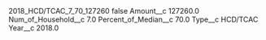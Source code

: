 <?xml version="1.0" encoding="UTF-8"?>
<CustomMetadata xmlns="http://soap.sforce.com/2006/04/metadata" xmlns:xsi="http://www.w3.org/2001/XMLSchema-instance" xmlns:xsd="http://www.w3.org/2001/XMLSchema">
    <label>2018_HCD/TCAC_7_70_127260</label>
    <protected>false</protected>
    <values>
        <field>Amount__c</field>
        <value xsi:type="xsd:double">127260.0</value>
    </values>
    <values>
        <field>Num_of_Household__c</field>
        <value xsi:type="xsd:double">7.0</value>
    </values>
    <values>
        <field>Percent_of_Median__c</field>
        <value xsi:type="xsd:double">70.0</value>
    </values>
    <values>
        <field>Type__c</field>
        <value xsi:type="xsd:string">HCD/TCAC</value>
    </values>
    <values>
        <field>Year__c</field>
        <value xsi:type="xsd:double">2018.0</value>
    </values>
</CustomMetadata>
